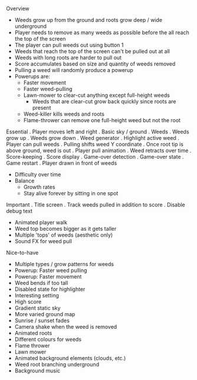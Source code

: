 Overview
- Weeds grow up from the ground and roots grow deep / wide underground
- Player needs to remove as many weeds as possible before the all reach the top of the screen
- The player can pull weeds out using button 1
- Weeds that reach the top of the screen can't be pulled out at all
- Weeds with long roots are harder to pull out
- Score accumulates based on size and quantity of weeds removed 
- Pulling a weed will randomly produce a powerup
- Powerups are:
	- Faster movement
	- Faster weed-pulling
	- Lawn-mower to clear-cut anything except full-height weeds
		- Weeds that are clear-cut grow back quickly since roots are present
	- Weed-killer kills weeds and roots
	- Flame-thrower can remove one full-height weed but not the root

Essential
. Player moves left and right
. Basic sky / ground
. Weeds
. Weeds grow up
. Weeds grow down
. Weed generator
. Highlight active weed
. Player can pull weeds
	. Pulling shifts weed Y coordinate
	. Once root tip is above ground, weed is out
	. Player pull animation
	. Weed retracts over time
. Score-keeping
. Score display
. Game-over detection
. Game-over state
. Game restart
. Player drawn in front of weeds
- Difficulty over time
- Balance
	- Growth rates
	- Stay alive forever by sitting in one spot

Important
. Title screen
. Track weeds pulled in addition to score
. Disable debug text
- Animated player walk
- Weed top becomes bigger as it gets taller
- Multiple 'tops' of weeds (aesthetic only)
- Sound FX for weed pull

Nice-to-have
- Multiple types / grow patterns for weeds
- Powerup: Faster weed pulling
- Powerup: Faster movement
- Weed bends if too tall
- Disabled state for highlighter
- Interesting setting 
- High score
- Gradient static sky
- More varied ground map
- Sunrise / sunset fades
- Camera shake when the weed is removed
- Animated roots
- Different colours for weeds
- Flame thrower
- Lawn mower
- Animated background elements (clouds, etc.)
- Weed root branching underground
- Background music